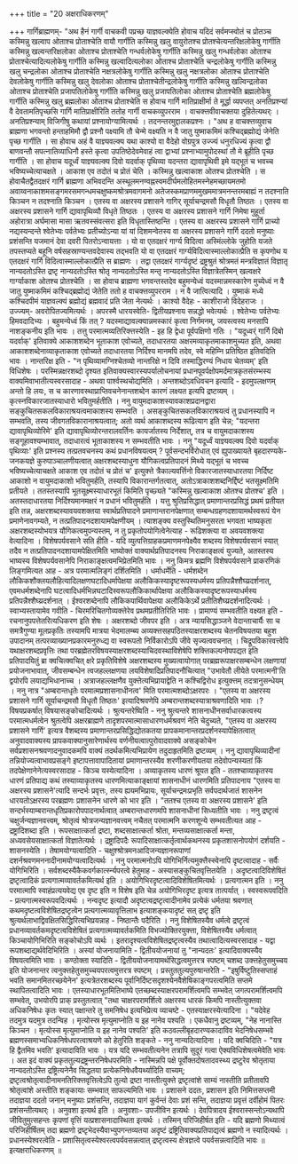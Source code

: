 +++
title = "20 अक्षराधिकरणम्"

+++
गार्गिब्राह्मणम्- "अथ हैनं गार्गी वाचकवी पप्रच्छ याज्ञवल्क्येति होवाच यदिदं सर्वमप्स्वोतं च प्रोतञ्च कस्मिन्नु खल्वाप ओताश्च प्रोताश्चेति वायौ गार्गीति कस्मिन्नु खलु वायुरोतश्च प्रोतश्चेत्यन्तरिक्षलोकेषु गार्गीति कस्मिन्नु खल्वन्तरिक्षलोका ओताश्च प्रोताश्चेति गन्धर्वलोकेषु गार्गीति कस्मिन्नु खलु गन्धर्वलोका ओताश्च प्रोताश्चेत्यादित्यलोकेषु गार्गीति कस्मिन्नु खल्वादित्यलोका ओताश्च प्रोताश्चेति चन्द्रलोकेषु गार्गीति कस्मिन्नु खलु चन्द्रलोका ओताश्च प्रोताश्चेति नक्षत्रलोकेषु गार्गीति कस्मिन्नु खलु नक्षत्रलोका ओताश्च प्रोताश्चेति देवलोकेषु गार्गीति कस्मिन्नु खलु देवलोका ओताश्च प्रोताश्चेतीन्द्रलोकेषु गार्गीति कस्मिन्नु खल्विन्द्रलोका ओताश्च प्रोताश्चेति प्रजापतिलोकेषु गार्गीति कस्मिन्नु खलु प्रजापतिलोका ओताश्च प्रोताश्चेति ब्रह्मलोकेषु गार्गीति कस्मिन्नु खलु ब्रह्मलोका ओताश्च प्रोताश्चेति स होवाच गार्गि मातिप्राक्षीर्मा ते मूर्द्धा व्यपप्तत् अनतिप्रश्न्यां वै देवतामतिपृच्छसि गार्गि मातिप्राक्षीरिति ततोह गार्गी वाचकव्युपरराम । वाचक्त्तवीवाचक्तया दुहितेत्यथर्ः । अनतिप्रश्न्याम् विजिगीषु कथायां प्रश्नायोग्यामित्यर्थः । तदनन्तरमुद्दालकप्रश्नः । "अथ ह वाचक्त्तव्युवाच ब्राह्मणा भगवन्तो हन्ताहमिमौ द्वौ प्रश्नौ पक्ष्यामि तौ चेन्मे वक्ष्यति न वै जातु युष्माकमिमं कश्चिद्ब्रह्मोद्यं जेनेति पृच्छ गार्गीति । सा होवाच अहं वै याज्ञ्यवल्क्य यथा काश्यो वा वैदेहो वोग्रपुत्र उज्ज्यं धनुरधिज्यं कृत्वा द्वौ बाणवन्तौ सपत्नातिव्याधिनौ हस्ते कृत्वा उपतिष्ठेदेवमेवाहं त्वा द्वाभ्यां प्रश्नाभ्यामुपोदस्थां तौ मे ब्रूहीति पृच्छ गार्गीति । सा होवाच यदूर्ध्वं याज्ञ्यवल्क्य दिवो यदर्वाक् पृथिव्या यदन्तरा द्यावापृथिवी इमे यद्भूतं च भवच्च भविष्यच्चेत्याचक्षते । आकाश एव तदोतं च प्रोतं चेति । कस्मिन्नु खल्वाकाश ओतश्च प्रोतश्चेति । स होवाचैतद्वैतदक्षरं गार्गि ब्राह्मणा अभिवदन्ति अस्थूलमनण्वह्नस्वमदीर्घमलोहितमस्नेहमच्छायमतमो अवाय्वनाकाशमसङ्गमरसमगन्धमचक्षुष्कमश्रोत्रमवागमनो अतेजस्कमप्राणममुखममात्रमनन्तरमबाह्यं न तदश्नाति किञ्चन न तदश्नाति किञ्चन । एतस्य वा अक्षरस्य प्रशासने गागिर् सूर्याचन्द्रमसौ विधृतौ तिष्ठतः । एतस्य वा अक्षरस्य प्रशासने गार्गि द्यावापृथिव्यौ विधृते तिष्ठतः । एतस्य वा अक्षरस्य प्रशासने गार्गि निमेषा मुहूर्ता अहोरात्रा अर्घमासा मासा ऋतवस्संवत्सरा इति विधृतास्तिष्ठन्ति । एतस्य वा अक्षरस्य प्रशासने गार्गि प्राच्यो नद्यस्यन्दन्ते श्वेतेभ्यः पर्वतेभ्यः प्रतीच्योऽन्या यां यां दिशमन्वेतस्य वा अक्षरस्य प्रशासने गार्गि ददतो मनुष्याः प्रशंसन्ति यजमानं देवा दवरी पितरोऽन्वायत्ताः । यो वा एतदक्षरं गार्ग्य विदित्वा अस्मिंल्लोके जुहोति यजते तपस्तप्यते बहूनि वर्षसहस्राण्यन्तवदेवास्य तद्भवति यो वा एतदक्षरं गार्ग्यविदित्वास्माल्लोकात्प्रैति स कृपणोथ य एतदक्षरं गार्गि विदित्वास्माल्लोकात्प्रैति स ब्राह्मणः । तद्वा एतदक्षरं गार्ग्यदृष्टं द्रष्ट्रश्रुतं श्रोत्रमतं मन्त्रविज्ञातं विज्ञातृ नान्यदतोऽस्ति द्रष्टृ नान्यदतोऽस्ति श्रोतृ नान्यदतोऽस्ति मन्तृ नान्यदतोऽस्ति विज्ञात्रेतस्मिन् खल्वक्षरे गार्ग्याकाश ओतश्च प्रोतश्चेति । सा होवाच ब्राह्मणा भगवन्तस्तदेव बहुमन्येध्वं यदस्मान्नमस्कारेण मुच्येध्वं न वै जातु युष्माकमिमं कश्चिद्ब्रह्मोद्यं जेतेति ततो ह वाचक्त्तव्युपरराम । न वै जात्वित्यादि । युष्माकं मध्ये कश्चिदपीमं याज्ञवल्क्यं ब्रह्मोद्यं ब्रह्मवादं प्रति जेता नेत्यर्थः । काश्यो वैदेहः - काशीराजो विदेहराजः । उज्ज्यम्- अवरोपितज्यमित्यर्थः । अपरस्मै धारयस्वेति- द्वितीयप्रश्नाय सन्नद्धो भवेत्यर्थः । श्वेतेभ्यः पर्वतेभ्यः हिमवदादिभ्यः । बहुमन्येध्वं किं तत् ? यदस्माद्यावल्क्यान्नमस्कारं कृत्वा निर्गमनम्, जयस्त्वस्य मनसापि नाशङ्कनीय इति भावः । तत्तु परमात्मव्यतिरिक्त्तस्येति - इह हि द्वेधा पूर्वपक्षिणो गतिः । "यदूध्वर्ं गार्गि दिबो यदर्वाक्' इतिवाक्ये आकाशशब्देन भूताकाश एवोच्यते, तदाधारतया अक्षरमव्याकृतमाकाशमुच्यत इति, अथवा आकाशशब्देनाव्याकृताकाश एवोच्यते तदाधारतया निर्दिश्य मानमपि तदेव, स्वे महिम्नि प्रतिष्ठित इतिवदिति भावः । नान्तरिक्ष इति - "न पृथिव्यामग्निश्चेतव्यो नान्तरिक्षे न दिवि तस्माद्धिरण्यं निधाय चेतव्यम्' इति विधिशेषः । परस्मिन्नक्षरशब्दो दृश्यत इतिवाक्यस्वारस्यपर्यालोचनायां प्रधानपूवर्पक्षोपमर्दमात्रकृतसंरम्भस्य वाक्यमिवाभातीत्यस्वरसादाह - अथवा पार्श्वस्थचोद्यमिति । अन्तशब्दोऽवधिवचन इत्यादि - इदमुपलक्षणम् अन्तो हि लयः, स च कारणावस्थाप्राप्तिवचनेनान्तशब्देन कारणं लक्ष्यत इत्यपि द्रष्टव्यम् । कृत्स्नविकारजातस्याधारो भवितुमर्हतीति । ननु वायुमदाकाशस्यावकाशप्रदानद्वारा सङ्कुचितसकलविकाराश्रयत्वमाकाशस्य सम्भवति । असङ्कुचितसकलविकाराश्रयत्वं तु प्रधानस्यापि न सम्भवति, तस्य जीवगतविकारानाश्रयत्वात्; अतो व्यर्थ आकाशब्दस्य रूढित्याग इति चेन्न; "यदन्तरा द्यावापृथिव्योरिमे' इति द्यावापृथिव्योरन्तरालवर्तिनः कायर्जातस्य निर्देशात्, तत्र च वायुमदाकाशस्य सङ्गूहावश्यम्भावात्, तदाधारत्वं भूताकाशस्य न सम्भवतीति भावः । ननु "यदूर्ध्वं याज्ञ्यवल्क्य दिवो यदर्वाक् पृथिव्याः' इति प्रश्नस्य तत्प्रतवचनस्य कथं प्रधानविषयत्वम् ? पूर्वसन्दभर्विरोधात् एवं ह्युपाख्यायते बृहदारण्यके- जनकयज्ञे कुरुपाञ्चालणीयत्वात् अक्षरशब्दस्याधुना यौगिकत्वप्रतिपादनं मिथ्ये यद्भूतं च भवच्च भविष्यच्चेत्याचक्षते आकाश एव तदोतं च प्रोतं च' इत्युक्त्ते त्रैकाल्यवर्त्तिनो विकारजातस्याधारतया निर्दिष्ट आकाशो न वायुमदाकाशो भवितुमर्हति, तस्यापि विकारान्तर्गतत्वात्, अतोऽत्राकाशशब्दनिर्द्दिष्टं भतसूक्ष्मतिमि प्रतीयते । ततस्तस्यापि भूतसूक्ष्मस्याधारभूतं किमिति पृच्छ्यते "कस्मिन्नु खल्वाकाश ओतश्च प्रोतश्च' इति । अतस्तदाधारतया निर्दिश्यमानमक्षरं न प्रधानं भवितुमर्हति । यत्तु श्रुतिप्रसिद्धात् प्रमाणान्तरप्रसिद्धं प्रथमं प्रतीयत इति तन्न, अक्षरशब्दस्यावयवशक्तया स्वार्थप्रतिपादने प्रमाणान्तरानपेक्षणात् सम्बन्धग्रहणदशायामर्थस्वरूपं येन प्रमाणेनावगम्यते, न तत्प्रतिपादनदशायामपेक्षणीयम् । त्याशङ्क्य वस्तुस्थितिमनुसरता भगवता भाष्यकृता अक्षरशब्दस्योभयत्र यौगिकत्वमुपन्यस्तम्, न तु प्रकृतोपयोगित्वेनेत्याह - रूढिशक्त्या वा अवयवशक्त्या वेत्यादिना । विशेषपर्यवसाने सति हीति - यदि व्युत्पत्तिग्राहकप्रमाणमनपेक्ष्यैव शब्दस्य विशेषपर्यवसानं स्यात् तदैव न तत्प्रतिपादनदशायामपेक्षितमिति भाष्योक्तं वाक्यार्थप्रतिपादनस्य निराकाङ्क्षत्वं युज्यते, अतस्तस्य भाष्यस्य विशेषपर्यवसानेपि निराकाङ्क्षत्वमभिप्रेतमिति भावः । ननु किमत्र ब्रह्मणि विशेषपर्यवसाने प्राकरणिकं लिङ्गमित्यत आह - अत्र परमात्मलिङ्गं दर्शितमिति । धर्माधर्मेति - धर्मशब्देन लौकिकशौक्लयलौहित्यादिलक्षणघटादिधर्मापेक्षया अलौकिकस्यादृष्टरूपस्यधर्मस्य प्रतिपन्नैश्शैघ्य्रदर्शनात्, एवमधर्मशब्देनापि घटत्वादिधर्मभिन्नघटादिस्वरूपलौकिकार्थापेक्षया अलौकिकस्यादृष्टरूपस्याधर्मस्य प्रतिपन्नैश्शैघ्य्रदर्शनात् । ईश्वरशब्देनापि लौकिकपार्थिवापेक्षया अलौकिकेऽर्थे प्रतीतिशैघ्य्रदर्शनादित्यर्थः । स्वाभ्यस्तायामेव गवीति - चिरमरिचितगोव्यक्त्तेरेव प्रथमप्रतीतिरिति भावः । प्रामाण्यं सम्भवतीति वक्ष्यत इति - रचनानुपपत्तेतरित्यधिकरण इति शेषः । अक्षरशब्दो जीवपर इति । अत्र न्यायसिद्धाञ्जने वेदान्ताचार्यैः सा च समत्रैगुण्या मूलप्रकृतिः तस्यामपि मात्रया भेदमालम्ब्य अव्यक्त्तसहपठितस्याक्षरशब्दस्य चेतनविषयतया बहुश उपादानम् तत्परव्याख्यानप्रकारमनुरुध्द्य वा स्वरूपतो निर्विकारोऽपि जीवे सृज्यत्ववचनात् । चिद्रूपविकारवत्त्वेपि यथाक्षरशब्दप्रवृत्तिः तथा परब्रह्मेतरविषयस्याक्षरशब्दस्याचिदवस्थाविशेषेपि शक्त्तिकल्पनोपपद्यत इति प्रतिपादयितुं ब्रा क्वचित्क्वचित् क्षरे प्रकृतिविशेषे अक्षरशब्दस्य मुख्यत्वायोगात् परब्रह्मरूपाक्षरसम्बन्धेन लक्षणायां प्रयोजनाभावात्, जीवसम्बन्धेन त्वजहल्लक्षणया लयविशेषादिप्रतिपादनौचित्यात् "उभावेतौ लीयेते परमात्मनी'ति द्वयोरपि लयाद्यभिधानाच्च । अत्राजहल्लक्षणैव युक्त्तेत्यभिप्रायाद्वेति न कश्चिद्विरोध इत्युक्त्तम् तदत्रानुसन्धेयम् । ननु नात्र "अम्बरान्तधृतेः परमात्मप्रशासनाधीनत्व' मिति परमात्मशब्दोऽक्षरपरः । "एतस्य वा अक्षरस्य प्रशासने गार्गि सूर्याचन्द्रमसौ विधृतौ तिष्ठतः' इत्यादिश्रवणेपि अम्बरान्तशब्दस्यात्राश्रवणादिति भावः ।?विषयप्रकर्षात् विषयासङ्कोचादित्यर्थः । श्रुत्यन्तरेष्विति - ननु श्रुत्यन्तरे शासनाधीनसर्वाधारकत्वस्य परमात्मधर्मत्वेन श्रुतत्वेपि अक्षरब्राह्मणे तादृशपरमात्मासाधारणधर्मश्रवणं नेति चेदुच्यते, "एतस्य वा अक्षरस्य प्रशासने गार्गि' इत्यत्र वैशब्दस्य प्रमाणान्तरप्रसिद्धिद्योतकतया प्रापकमानान्तरप्रदर्शनस्यापेक्षितत्वात् अनुवादवाक्यस्य प्रापकवाक्यानुसारेणार्थस्य वर्णनीयत्वात्पुरोवादवाक्ये असङ्कोचेन सर्वप्रशासनश्रवणादनुवादकमपि वाक्यं तदर्थकमित्यभिप्रायेण तदुदाहृतमिति द्रष्टव्यम् । ननु द्यावापृथिव्यादीनां तन्नियोज्यत्वाभावप्रसङ्गे इष्टापत्तावापादितायां प्रमाणान्तरस्यैव शरणीकरणीयतया तदेवोपन्यस्यतां किं तदपेक्षेणानेनेत्यस्वरसादाह - किञ्च यस्येत्यादिना । अव्याकृतस्य धारणं श्रूयत इति - ततश्चाव्याकृतस्य धारणं प्रतिपाद्य कथं तस्याव्याकृतस्य धारणमित्याकाङ्क्षायां शासनाधीनं धारणमिति प्रतिपादनाय "एतस्य वा अक्षरस्य प्रशासने'त्यादि सन्दर्भः प्रवृत्तः, तस्य ह्ययमभिप्रायः, सूर्याचन्द्रमःप्रभृति सर्वपदार्थजातं शासनेन धारयतोऽक्षरस्य परब्रह्मणः प्रशासनेन धारणे को भार इति । "ततश्च एतस्य वा अक्षरस्य प्रशासने' इति सन्दर्भस्याम्बरान्तधृतिप्रकारोपपादनार्थत्वात् अम्बरान्तधारणमपि शासनाधीनां सिध्यतीति भावः । ननु द्रष्टृत्वं चक्षुर्जन्यज्ञानवत्त्वम्, श्रोतृत्वं श्रोत्रजन्यज्ञानवत्त्वम् नचैतत् परमात्मनि करणशून्ये सम्भवतीत्यत आह - द्रष्ट्रादिशब्दा इति । रूपसाक्षात्कर्ता द्रष्टा, शब्दसाक्षात्कर्ता श्रोता, मन्तव्यसाक्षात्कर्ता मन्ता, अध्यवसेयसाक्षात्कर्ता विज्ञातेत्यर्थः । द्रष्ट्रादिपदैः रूपादिसाक्षात्कर्तृत्वार्थकथनस्य प्रकृतशासनोपयोगं दर्शयति - शासनस्येति । तेषामयोग्यत्वादिति - चक्षुश्श्रोत्रमनआदिजन्यज्ञानरूपाणां दशर्नश्रवणमननादीनामयोग्यत्वादित्यर्थः । ननु परमात्मनोऽपि योगिभिर्नित्यमुक्त्तैस्स्वेनापि दृष्टत्वादाह - सर्वैः योगिभिरिति । सर्वशब्दस्यैकैकवर्गकार्त्स्न्यपरत्वे हेतुमाह - अस्यासङ्कुचितवृत्तितयेति । अदृष्टत्वादिविशेषितं द्रष्टृत्वादिकं प्रत्यगात्मव्यावर्तकमित्यर्थ इति । अयोगिभिरदृष्टत्वादिविशेषितमित्यर्थः । प्रत्यगात्मन इति । ननु परमात्मापि स्वाहंप्रत्ययवेद्य एव दृष्ट इति न विशेष इति चेन्न अयोगिभिरदृष्ट इत्यत्र तात्पर्यात् । स्वस्वरूपवदिति - प्रत्यगात्मस्वरूपवदित्यर्थः । नन्वदृष्ट इत्यादौ अदृष्टत्वद्रष्टृत्वादीनामेव प्रत्येकं धर्मतया श्रवणात् कथमदृष्टत्वविशेषितद्रष्टृत्वेन प्रत्यगात्मव्यावृत्तिलाभ इत्याशङ्कयादृष्टं सत् द्रष्टृ इति श्रुत्यर्थलाभाद्विवक्षितसिद्धिरित्यभिप्रयन्नाह - निष्ठान्तैः पदैरिति । ननु विशेषितस्यैव धर्मत्वे द्रष्टृत्वं प्रधानव्यावर्तकमदृष्टत्वविशेषितं प्रत्यगात्मव्यावर्तकमिति विभज्योक्तिरयुक्त्ता, विशेषितस्यैव धर्मत्वात् किञ्चायोगिभिरिति सङ्कोचोऽपि व्यर्थः । इतरादृश्यत्वविशेषितद्रष्टृत्वस्यैव तथात्वादित्यस्वरसादाह - यद्वा रूपशब्दाद्यर्थवेदिभिरिति । अस्यां योजनायामिति - द्वितीययोजनायां तु "नान्यदतः' इत्यादिवाक्यस्यैव विषयत्वमिति भावः । कण्ठोक्ता स्यादिति - द्वितीययोजनायामर्थसिद्धत्वमुत्तरत्र स्पष्टम् चशब्द उक्त्तहेतुसमुच्चय इति योजनान्तर त्वनुक्त्तहेतुसमुच्चयपरत्वमुत्तरत्र स्पष्टम् । प्रस्तुततुल्यपुरुषान्तरेति - "इषुर्विष्टुतिस्सप्ताहं भवति समानमितरच्छयेनेन' इत्यत्रेतरशब्दस्य पूर्वानिर्दिष्टसदृशश्येनवैशेषिकाङ्गपरत्वमिति सप्तमे स्थापितत्वादिति भावः । एतस्याधारभूतमितिभाष्ये एतच्छब्दस्याक्षरपरामर्शित्वमपि सम्भवेत् जगत्परामर्शित्वमपि सम्भवेत्, उभयोरपि प्राक् प्रस्तुतत्वात् "तथा चाक्षरपरामर्शित्वे अक्षरस्य धारकं किमपि नास्तीत्युक्तवा अधिकनिषेधः कृतः स्यात् पक्षान्तरे तु समनिषेध इत्यभिप्रेत्य व्याचष्टे - एतस्याक्षरस्येत्यादिना । "यदेवेह तदमुत्र यदमुत्र तदन्विह । मृत्योस्स्र मृत्युमाप्नोति य इह नानेव पश्यति । एकधैवानु द्रष्टव्यम्, "नेह नानास्ति किञ्चन । मृत्योस्स मृत्युमाप्नोति य इह नानेव पश्यति' इति कठवल्लीबृहदारण्यकादाविव भेदनिषेधसम्भवे ब्रह्मणस्समाभ्यधिकनिषेधपरत्वाश्रयणे को हेतुरिति शङ्कते - ननु नान्यदित्यादिना । यदि क्वचिदिति - "यत्र हि द्वैतमिव भवति' इत्यादाविति भावः । यत्र यदि सम्भवतीत्यनेन तत्रापि सुदूरं गत्वा ऐक्यविधिशेषत्वमेवेति भावः । अत इदं वाक्यं प्रकृततुल्यद्रष्ट्रन्तरनिषेधपरमिति - नास्मिन्नपि पक्षे पूर्वोक्तदोषतादवस्थ्य द्रष्टुरेव श्रोतृताया नान्यदतोऽस्ति द्रष्ट्रित्यनेनैव सिद्धतया प्रत्येकनिषेधवैयर्थ्यादिति वाच्यम्; द्रष्टृत्वश्रोतृत्वादीनामनतिरिक्त्तवृत्तित्वेऽपि तुल्यो द्रष्टा नास्तीत्युक्त्ते द्रष्टृत्वांशे साम्यं नास्तीति प्रतीतावपि श्रोतृत्वांशे अस्तीति शङ्कायाः सम्भवात् साफल्यमिति भावः । प्रशासने ददतः, प्रशासन इति निमित्तसप्तमी तदाज्ञया ददतो जनान् मनुष्याः प्रशंसन्ति, तदाज्ञया यागं कुर्वन्तं देवाः प्रशं सन्ति, तदाज्ञया प्रवृत्तं दर्वीहोमं पितरः प्रशंसन्तीत्यथर्ः । अनुवशा इत्यर्थ इति । अनुवशाः- उपजीविन इत्यर्थः । देवपित्रादय ईश्वरास्सन्तोऽन्यथापि जीवितुमुत्सहन्तः कृपणां वृत्तिं यत्प्रशासनादास्थिता इत्यर्थः । तस्मिन् परिजिहीर्षत इति - यदि ब्रह्मणो मिथ्यात्वं परिजिहीर्षितम् तदा ब्रह्मणो द्रष्टृभेदस्यैवाभ्युपगन्तव्यतया अदृष्टं द्रष्ट्रितिवाक्यप्रतिपाद्यत्वं ब्रह्मणो न स्यादित्यर्थः । प्रधानस्येश्वरत्वेति - प्रशासितृत्वस्येश्वरत्वपर्यवसन्नत्वात् द्रष्टृत्वस्य क्षेत्रज्ञत्वे पयर्वसन्नत्वादिति भावः ॥ इत्यक्षराधिकरणम् ॥